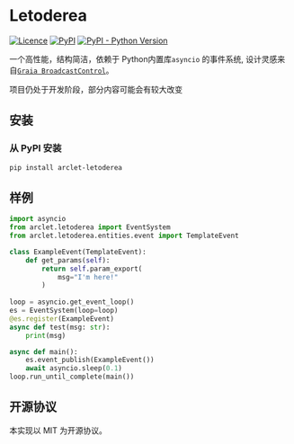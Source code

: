# Letoderea
[![Licence](https://img.shields.io/github/license/ArcletProject/Letoderea)](https://github.com/ArcletProject/Letoderea/blob/master/LICENSE)
[![PyPI](https://img.shields.io/pypi/v/arclet-letoderea)](https://pypi.org/project/arclet-letoderea)
[![PyPI - Python Version](https://img.shields.io/pypi/pyversions/arclet-letoderea)](https://www.python.org/)

一个高性能，结构简洁，依赖于 Python内置库`asyncio` 的事件系统, 设计灵感来自[`Graia BroadcastControl`](https://github.com/GraiaProject/BroadcastControl)。

项目仍处于开发阶段，部分内容可能会有较大改变

## 安装
### 从 PyPI 安装
``` bash
pip install arclet-letoderea
```

## 样例
```python
import asyncio
from arclet.letoderea import EventSystem
from arclet.letoderea.entities.event import TemplateEvent

class ExampleEvent(TemplateEvent):
    def get_params(self):
        return self.param_export(
            msg="I'm here!"
        )
 
loop = asyncio.get_event_loop()
es = EventSystem(loop=loop)
@es.register(ExampleEvent)
async def test(msg: str):
    print(msg)

async def main():
    es.event_publish(ExampleEvent())
    await asyncio.sleep(0.1)
loop.run_until_complete(main())
```

## 开源协议
本实现以 MIT 为开源协议。
